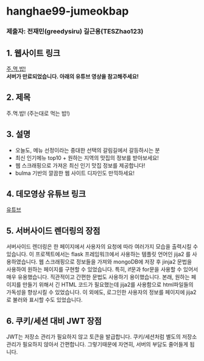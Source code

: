 # hanghae99-jumeokbap

### 제출자: 전재민(greedysiru) 길근용(TESZhao123)

## 1. 웹사이트 링크

[주.먹.밥!](http://jumeokbap.site/)  
**서버가 만료되었습니다. 아래의 유튜브 영상을 참고해주세요!**

## 2. 제목

주.먹.밥! (주는대로 먹는 밥!)



## 3. 설명

* 오늘도, 메뉴 선정이라는 중대한 선택의 갈림길에서 갈등하시는 분
* 최신 인기메뉴 top10 + 원하는 지역의 맛집의 정보를 받아보세요!
* 웹 스크래핑으로 가져온 최신 인기 맛집 정보를 제공합니다!
* bulma 기반의 깔끔한 웹 사이트 디자인도 만끽하세요!



## 4. 데모영상 유튜브 링크

[유튜브](https://www.youtube.com/watch?v=4ZrYW0CPipQ&feature=youtu.be)



## 5. 서버사이드 렌더링의 장점

서버사이드 렌더링은 한 페이지에서 사용자의 요청에 따라 여러가지 모습을 출력시킬 수 있습니다. 이 프로젝트에서는 flask 프레임워크에서 사용하는 템플릿 언어인 jija2 를 사용하였습니다. 웹  스크래핑으로 정보들을 가져와 mongoDB에 저장 후 jinja2 문법을 사용하여 원하는 페이지를 구현할 수 있었습니다. 특히, if문과 for문을 사용할 수 있어서 매우 유용했습니다. 직관적이고 간편한 문법도 사용하기 용이했습니다. 본래, 원하는 페이지를 만들기 위해서 긴 HTML 코드가 필요했는데 jija2를 사용함으로 html파일들의 가독성을 향상시킬 수 있었습니다. 이 외에도, 로그인한 사용자의 정보를 페이지에 jija2로 불러와 표시할 수도 있었습니다.

## 6. 쿠키/세션 대비 JWT 장점

JWT는 저장소 관리가 필요하지 않고 토큰을 발급합니다. 쿠키/세션처럼 별도의 저장소 관리가 필요하지 않아서 간편합니다. 그렇기때문에 자연히, 서버의 부담도 줄어들게 됩니다. 
